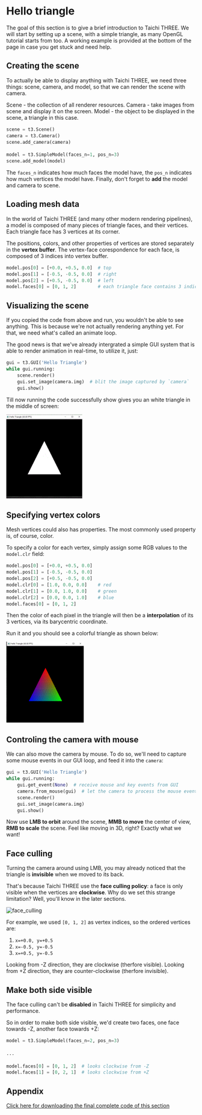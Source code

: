 # Hello triangle

The goal of this section is to give a brief introduction to Taichi THREE. We will start by setting up a scene, with a simple triangle, as many OpenGL tutorial starts from too.
A working example is provided at the bottom of the page in case you get stuck and need help.

## Creating the scene

To actually be able to display anything with Taichi THREE, we need three things: scene, camera, and model, so that we can render the scene with camera.

Scene - the collection of all renderer resources.
Camera - take images from scene and display it on the screen.
Model - the object to be displayed in the scene, a triangle in this case.

```py
scene = t3.Scene()
camera = t3.Camera()
scene.add_camera(camera)

model = t3.SimpleModel(faces_n=1, pos_n=3)
scene.add_model(model)
```

The `faces_n` indicates how much faces the model have, the `pos_n` indicates how much vertices the model have.
Finally, don't forget to **add** the model and camera to scene.

## Loading mesh data

In the world of Taichi THREE (and many other modern rendering pipelines), a model is composed of many pieces of triangle faces, and their vertices.
Each triangle face has 3 vertices at its corner.

The positions, colors, and other properties of vertices are stored separately in the **vertex buffer**.
The vertex-face corespondence for each face, is composed of 3 indices into vertex buffer.

```py
model.pos[0] = [+0.0, +0.5, 0.0]  # top
model.pos[1] = [-0.5, -0.5, 0.0]  # right
model.pos[2] = [+0.5, -0.5, 0.0]  # left
model.faces[0] = [0, 1, 2]        # each triangle face contains 3 indices into its vertices
```

## Visualizing the scene

If you copied the code from above and run, you wouldn't be able to see anything. This is because we're not actually rendering anything yet. For that, we need what's called an animate loop.

The good news is that we've already intergrated a simple GUI system that is able to render animation in real-time, to utilize it, just:

```py
gui = t3.GUI('Hello Triangle')
while gui.running:
    scene.render()
    gui.set_image(camera.img)  # blit the image captured by `camera`
    gui.show()
```

Till now running the code successfully show gives you an white triangle in the middle of screen:

![0_1](0_1.gif)

## Specifying vertex colors

Mesh vertices could also has properties. The most commonly used property is, of course, color.

To specify a color for each vertex, simply assign some RGB values to the `model.clr` field:

```py
model.pos[0] = [+0.0, +0.5, 0.0]
model.pos[1] = [-0.5, -0.5, 0.0]
model.pos[2] = [+0.5, -0.5, 0.0]
model.clr[0] = [1.0, 0.0, 0.0]    # red
model.clr[1] = [0.0, 1.0, 0.0]    # green
model.clr[2] = [0.0, 0.0, 1.0]    # blue
model.faces[0] = [0, 1, 2]
```

Then the color of each pixel in the triangle will then be a **interpolation** of its 3 vertices, via its barycentric coordinate.

Run it and you should see a colorful triangle as shown below:

![0_2](0_2.gif)

## Controling the camera with mouse

We can also move the camera by mouse. To do so, we'll need to capture some mouse events in our GUI loop, and feed it into the `camera`:

```py
gui = t3.GUI('Hello Triangle')
while gui.running:
    gui.get_event(None)  # receive mouse and key events from GUI
    camera.from_mouse(gui)  # let the camera to process the mouse events
    scene.render()
    gui.set_image(camera.img)
    gui.show()
```

Now use **LMB to orbit** around the scene, **MMB to move** the center of view, **RMB to scale** the scene.
Feel like moving in 3D, right? Exactly what we want!


## Face culling

Turning the camera around using LMB, you may already noticed that the triangle is **invisible** when we moved to its back.

That's because Taichi THREE use the **face culling policy**: a face is only visible when the vertices are **clockwise**.
Why do we set this strange limitation? Well, you'll know in the later sections.

![face_culling](http://learnopengl.com/img/advanced/faceculling_windingorder.png)

For example, we used `[0, 1, 2]` as vertex indices, so the ordered vertices are:
1. ``x=+0.0, y=+0.5``
2. ``x=-0.5, y=-0.5``
3. ``x=+0.5, y=-0.5``

Looking from -Z direction, they are clockwise (therfore visible).
Looking from +Z direction, they are counter-clockwise (therfore invisible).

## Make both side visible

The face culling can't be **disabled** in Taichi THREE for simplicity and performance.

So in order to make both side visible, we'd create two faces, one face towards -Z, another face towards +Z:

```py
model = t3.SimpleModel(faces_n=2, pos_n=3)

...

model.faces[0] = [0, 1, 2]  # looks clockwise from -Z
model.faces[1] = [0, 2, 1]  # looks clockwise from +Z
```


## Appendix

[Click here for downloading the final complete code of this section](/hello_triangle.py)